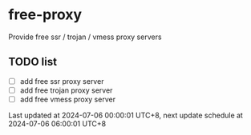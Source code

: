 
# free-proxy
Provide free ssr / trojan / vmess proxy servers


## TODO list
- [ ] add free ssr proxy server
- [ ] add free trojan proxy server
- [ ] add free vmess proxy server

Last updated at 2024-07-06 00:00:01 UTC+8, next update schedule at 2024-07-06 06:00:01 UTC+8

